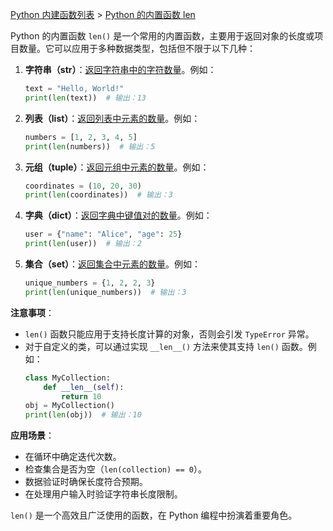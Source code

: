 
[Python 内建函数列表](https://xplanc.org/primers/document/zh/02.Python/99.API%20%E5%B8%AE%E5%8A%A9%E6%89%8B%E5%86%8C/00.%E5%86%85%E5%BB%BA%E5%87%BD%E6%95%B0.md) > [Python 的内置函数 len](https://xplanc.org/primers/document/zh/02.Python/EX.%E5%86%85%E5%BB%BA%E5%87%BD%E6%95%B0/EX.len.md)

Python 的内置函数 `len()` 是一个常用的内置函数，主要用于返回对象的长度或项目数量。它可以应用于多种数据类型，包括但不限于以下几种：

1. **字符串（str）**：[返回字符串中的字符数量](https://xplanc.org/shift/?lang=python&code=dGV4dCUyMCUzRCUyMCUyMkhlbGxvJTJDJTIwV29ybGQhJTIyJTBBcHJpbnQobGVuKHRleHQpKSUyMCUyMCUyMyUyMCVFOCVCRSU5MyVFNSU4NyVCQSVFRiVCQyU5QTEz)。例如：
   ```python
   text = "Hello, World!"
   print(len(text))  # 输出：13
   ```

2. **列表（list）**：[返回列表中元素的数量](https://xplanc.org/shift/?lang=python&code=bnVtYmVycyUyMCUzRCUyMCU1QjElMkMlMjAyJTJDJTIwMyUyQyUyMDQlMkMlMjA1JTVEJTBBcHJpbnQobGVuKG51bWJlcnMpKSUyMCUyMCUyMyUyMCVFOCVCRSU5MyVFNSU4NyVCQSVFRiVCQyU5QTU%3D)。例如：
   ```python
   numbers = [1, 2, 3, 4, 5]
   print(len(numbers))  # 输出：5
   ```

3. **元组（tuple）**：[返回元组中元素的数量](https://xplanc.org/shift/?lang=python&code=Y29vcmRpbmF0ZXMlMjAlM0QlMjAoMTAlMkMlMjAyMCUyQyUyMDMwKSUwQXByaW50KGxlbihjb29yZGluYXRlcykpJTIwJTIwJTIzJTIwJUU4JUJFJTkzJUU1JTg3JUJBJUVGJUJDJTlBMw%3D%3D)。例如：
   ```python
   coordinates = (10, 20, 30)
   print(len(coordinates))  # 输出：3
   ```

4. **字典（dict）**：[返回字典中键值对的数量](https://xplanc.org/shift/?lang=python&code=dXNlciUyMCUzRCUyMCU3QiUyMm5hbWUlMjIlM0ElMjAlMjJBbGljZSUyMiUyQyUyMCUyMmFnZSUyMiUzQSUyMDI1JTdEJTBBcHJpbnQobGVuKHVzZXIpKSUyMCUyMCUyMyUyMCVFOCVCRSU5MyVFNSU4NyVCQSVFRiVCQyU5QTI%3D)。例如：
   ```python
   user = {"name": "Alice", "age": 25}
   print(len(user))  # 输出：2
   ```

5. **集合（set）**：[返回集合中元素的数量](https://xplanc.org/shift/?lang=python&code=dW5pcXVlX251bWJlcnMlMjAlM0QlMjAlN0IxJTJDJTIwMiUyQyUyMDIlMkMlMjAzJTdEJTBBcHJpbnQobGVuKHVuaXF1ZV9udW1iZXJzKSklMjAlMjAlMjMlMjAlRTglQkUlOTMlRTUlODclQkElRUYlQkMlOUEz)。例如：
   ```python
   unique_numbers = {1, 2, 2, 3}
   print(len(unique_numbers))  # 输出：3
   ```


**注意事项**：
- `len()` 函数只能应用于支持长度计算的对象，否则会引发 `TypeError` 异常。
- 对于自定义的类，可以通过实现 `__len__()` 方法来使其支持 `len()` 函数。例如：
  ```python
  class MyCollection:
      def __len__(self):
          return 10
  obj = MyCollection()
  print(len(obj))  # 输出：10
  ```

**应用场景**：
- 在循环中确定迭代次数。
- 检查集合是否为空（`len(collection) == 0`）。
- 数据验证时确保长度符合预期。
- 在处理用户输入时验证字符串长度限制。

`len()` 是一个高效且广泛使用的函数，在 Python 编程中扮演着重要角色。
